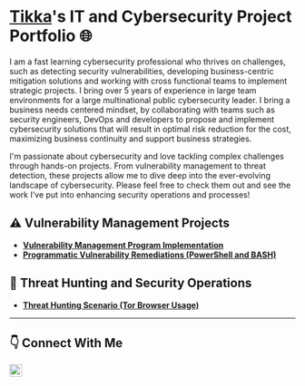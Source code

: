 # <a href="https://www.linkedin.com/in/xi-yu-240319/">Tikka</a>'s IT and Cybersecurity Project Portfolio :globe_with_meridians:

I am a fast learning cybersecurity professional who thrives on challenges, such as detecting security vulnerabilities, developing business-centric mitigation solutions and working with cross functional teams to implement strategic projects. I bring over 5 years of experience in large team environments for a large multinational public cybersecurity leader. I bring a business needs centered mindset, by collaborating with teams such as security engineers, DevOps and developers to propose and implement cybersecurity solutions that will result in optimal risk reduction for the cost, maximizing business continuity and support business strategies. 


I'm passionate about cybersecurity and love tackling complex challenges through hands-on projects. From vulnerability management to threat detection, these projects allow me to dive deep into the ever-evolving landscape of cybersecurity. Please feel free to check them out and see the work I’ve put into enhancing security operations and processes!


## :warning: Vulnerability Management Projects

- **[Vulnerability Management Program Implementation](https://github.com/rioaxi/vulnerability-management-program)**
- **[Programmatic Vulnerability Remediations (PowerShell and BASH)](https://github.com/rioaxi/programmatic-vulnerability-remediations)**

## :dart: Threat Hunting and Security Operations

- **[Threat Hunting Scenario (Tor Browser Usage)](https://github.com/rioaxi/threat-hunting-scenario-tor)**

<hr/>

## :point_down: Connect With Me

[<img align="left" alt="___________ | LinkedIn" width="22px" src="https://cdn.jsdelivr.net/npm/simple-icons@v3/icons/linkedin.svg" />][linkedin]

[linkedin]: https://linkedin.com/in/xi-yu-240319

<!--
<img width="35" alt="image" src="https://github.com/user-attachments/assets/2f41c7cd-5ea8-4475-b451-a37161b6c3fb"> 
<img width="35" alt="image" src="https://github.com/user-attachments/assets/77649969-9910-4994-8b96-74a116cfb2a8">
-->
